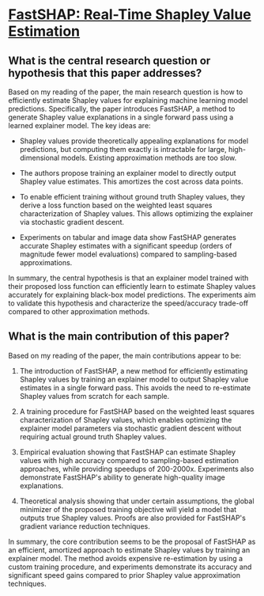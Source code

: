 # [FastSHAP: Real-Time Shapley Value Estimation](https://arxiv.org/abs/2107.07436v3)

## What is the central research question or hypothesis that this paper addresses?

 Based on my reading of the paper, the main research question is how to efficiently estimate Shapley values for explaining machine learning model predictions. Specifically, the paper introduces FastSHAP, a method to generate Shapley value explanations in a single forward pass using a learned explainer model. The key ideas are:

- Shapley values provide theoretically appealing explanations for model predictions, but computing them exactly is intractable for large, high-dimensional models. Existing approximation methods are too slow. 

- The authors propose training an explainer model to directly output Shapley value estimates. This amortizes the cost across data points.

- To enable efficient training without ground truth Shapley values, they derive a loss function based on the weighted least squares characterization of Shapley values. This allows optimizing the explainer via stochastic gradient descent.

- Experiments on tabular and image data show FastSHAP generates accurate Shapley estimates with a significant speedup (orders of magnitude fewer model evaluations) compared to sampling-based approximations.

In summary, the central hypothesis is that an explainer model trained with their proposed loss function can efficiently learn to estimate Shapley values accurately for explaining black-box model predictions. The experiments aim to validate this hypothesis and characterize the speed/accuracy trade-off compared to other approximation methods.


## What is the main contribution of this paper?

 Based on my reading of the paper, the main contributions appear to be:

1. The introduction of FastSHAP, a new method for efficiently estimating Shapley values by training an explainer model to output Shapley value estimates in a single forward pass. This avoids the need to re-estimate Shapley values from scratch for each sample.

2. A training procedure for FastSHAP based on the weighted least squares characterization of Shapley values, which enables optimizing the explainer model parameters via stochastic gradient descent without requiring actual ground truth Shapley values.

3. Empirical evaluation showing that FastSHAP can estimate Shapley values with high accuracy compared to sampling-based estimation approaches, while providing speedups of 200-2000x. Experiments also demonstrate FastSHAP's ability to generate high-quality image explanations.

4. Theoretical analysis showing that under certain assumptions, the global minimizer of the proposed training objective will yield a model that outputs true Shapley values. Proofs are also provided for FastSHAP's gradient variance reduction techniques.

In summary, the core contribution seems to be the proposal of FastSHAP as an efficient, amortized approach to estimate Shapley values by training an explainer model. The method avoids expensive re-estimation by using a custom training procedure, and experiments demonstrate its accuracy and significant speed gains compared to prior Shapley value approximation techniques.
